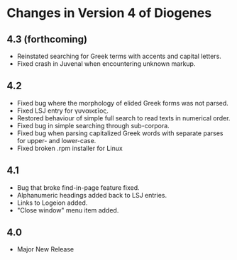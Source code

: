 # Changes in Version 4 of Diogenes

## 4.3 (forthcoming)
* Reinstated searching for Greek terms with accents and capital letters.
* Fixed crash in Juvenal when encountering unknown markup.

## 4.2
* Fixed bug where the morphology of elided Greek forms was not parsed.
* Fixed LSJ entry for γυναικεῖος.
* Restored behaviour of simple full search to read texts in numerical order.
* Fixed bug in simple searching through sub-corpora.
* Fixed bug when parsing capitalized Greek words with separate parses for upper- and lower-case.
* Fixed broken .rpm installer for Linux

## 4.1 
* Bug that broke find-in-page feature fixed.
* Alphanumeric headings added back to LSJ entries.
* Links to Logeion added.
* "Close window" menu item added.

## 4.0 
* Major New Release


